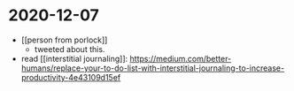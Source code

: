 # 2020-12-07

- [[person from porlock]]
  - tweeted about this.
- read [[interstitial journaling]]: https://medium.com/better-humans/replace-your-to-do-list-with-interstitial-journaling-to-increase-productivity-4e43109d15ef
